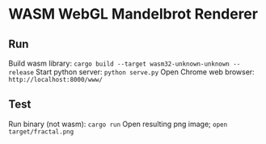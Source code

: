 # WASM WebGL Mandelbrot Renderer

## Run
Build wasm library:
`cargo build --target wasm32-unknown-unknown --release`
Start python server:
`python serve.py`
Open Chrome web browser:
`http://localhost:8000/www/`

## Test
Run binary (not wasm):
`cargo run`
Open resulting png image;
`open target/fractal.png`
